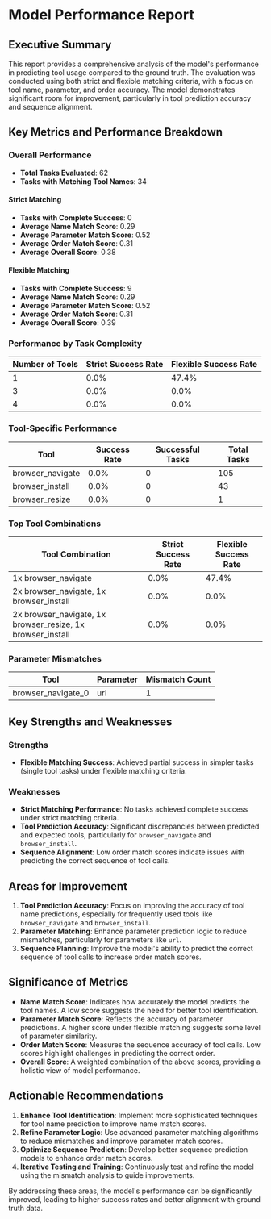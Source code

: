 # Model Performance Report

## Executive Summary

This report provides a comprehensive analysis of the model's performance in predicting tool usage compared to the ground truth. The evaluation was conducted using both strict and flexible matching criteria, with a focus on tool name, parameter, and order accuracy. The model demonstrates significant room for improvement, particularly in tool prediction accuracy and sequence alignment.

## Key Metrics and Performance Breakdown

### Overall Performance

- **Total Tasks Evaluated**: 62
- **Tasks with Matching Tool Names**: 34

#### Strict Matching
- **Tasks with Complete Success**: 0
- **Average Name Match Score**: 0.29
- **Average Parameter Match Score**: 0.52
- **Average Order Match Score**: 0.31
- **Average Overall Score**: 0.38

#### Flexible Matching
- **Tasks with Complete Success**: 9
- **Average Name Match Score**: 0.29
- **Average Parameter Match Score**: 0.52
- **Average Order Match Score**: 0.31
- **Average Overall Score**: 0.39

### Performance by Task Complexity

| Number of Tools | Strict Success Rate | Flexible Success Rate |
|-----------------|---------------------|-----------------------|
| 1               | 0.0%                | 47.4%                 |
| 3               | 0.0%                | 0.0%                  |
| 4               | 0.0%                | 0.0%                  |

### Tool-Specific Performance

| Tool            | Success Rate | Successful Tasks | Total Tasks |
|-----------------|--------------|------------------|-------------|
| browser_navigate| 0.0%         | 0                | 105         |
| browser_install | 0.0%         | 0                | 43          |
| browser_resize  | 0.0%         | 0                | 1           |

### Top Tool Combinations

| Tool Combination                                      | Strict Success Rate | Flexible Success Rate |
|-------------------------------------------------------|---------------------|-----------------------|
| 1x browser_navigate                                   | 0.0%                | 47.4%                 |
| 2x browser_navigate, 1x browser_install               | 0.0%                | 0.0%                  |
| 2x browser_navigate, 1x browser_resize, 1x browser_install | 0.0%                | 0.0%                  |

### Parameter Mismatches

| Tool               | Parameter | Mismatch Count |
|--------------------|-----------|----------------|
| browser_navigate_0 | url       | 1              |

## Key Strengths and Weaknesses

### Strengths
- **Flexible Matching Success**: Achieved partial success in simpler tasks (single tool tasks) under flexible matching criteria.

### Weaknesses
- **Strict Matching Performance**: No tasks achieved complete success under strict matching criteria.
- **Tool Prediction Accuracy**: Significant discrepancies between predicted and expected tools, particularly for `browser_navigate` and `browser_install`.
- **Sequence Alignment**: Low order match scores indicate issues with predicting the correct sequence of tool calls.

## Areas for Improvement

1. **Tool Prediction Accuracy**: Focus on improving the accuracy of tool name predictions, especially for frequently used tools like `browser_navigate` and `browser_install`.
2. **Parameter Matching**: Enhance parameter prediction logic to reduce mismatches, particularly for parameters like `url`.
3. **Sequence Planning**: Improve the model's ability to predict the correct sequence of tool calls to increase order match scores.

## Significance of Metrics

- **Name Match Score**: Indicates how accurately the model predicts the tool names. A low score suggests the need for better tool identification.
- **Parameter Match Score**: Reflects the accuracy of parameter predictions. A higher score under flexible matching suggests some level of parameter similarity.
- **Order Match Score**: Measures the sequence accuracy of tool calls. Low scores highlight challenges in predicting the correct order.
- **Overall Score**: A weighted combination of the above scores, providing a holistic view of model performance.

## Actionable Recommendations

1. **Enhance Tool Identification**: Implement more sophisticated techniques for tool name prediction to improve name match scores.
2. **Refine Parameter Logic**: Use advanced parameter matching algorithms to reduce mismatches and improve parameter match scores.
3. **Optimize Sequence Prediction**: Develop better sequence prediction models to enhance order match scores.
4. **Iterative Testing and Training**: Continuously test and refine the model using the mismatch analysis to guide improvements.

By addressing these areas, the model's performance can be significantly improved, leading to higher success rates and better alignment with ground truth data.
